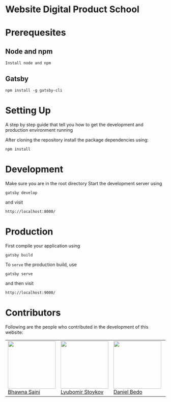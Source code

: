# Website Digital Product School

# Prerequesites

## Node and npm

` Install node and npm `

## Gatsby

`npm install -g gatsby-cli`


# Setting Up
A step by step guide that tell you how to get the development and production environment running

After cloning the repository install the package dependencies using:

```
npm install
```

# Development

Make sure you are in the root directory
Start the development server using
```
gatsby develop
```
and visit
```
http://localhost:8000/
```

# Production

First compile your application using
```
gatsby build
```

To `serve` the production build, use
```
gatsby serve
```
and then visit
```
http://localhost:9000/
```



# Contributors
Following are the people who contributed in the development of this website:
<table>
<tr>
<td>
        <img src="https://avatars0.githubusercontent.com/u/25259674?s=460&v=4" width="150px;"/><br />
        <a
                href="https://github.com/bhawna333"
                rel="noopener morefferer"
                target="_blank">
            Bhawna Saini
</a>
</td>
        <td>
        <img src="https://avatars0.githubusercontent.com/u/20355307?s=400&v=4" width="150px;"/><br />
         <a
                href="https://github.com/lustoykov"
                rel="noopener morefferer"
                target="_blank">
            Lyubomir Stoykov
</a>
        </td>
        <td>
        <img src="https://avatars3.githubusercontent.com/u/43818253?s=400&v=4" width="150px;"/><br />
     <a
                href="https://github.com/danielbedo"
                rel="noopener morefferer"
                target="_blank">
            Daniel Bedo
</a>
        </td>
        <td> <img src="https://avatars1.githubusercontent.com/u/10283674?s=460&v=4" width="150px;"/><br />
        <a
          href="https://github.com/mstockerl"
          rel="noopener morefferer"
          target="_blank">
          Michael Stockerl
        </a>
      </td>
      <td> <img src="https://avatars3.githubusercontent.com/u/41467952?s=400&v=4" width="150px;"/><br />
         <a
                href="https://github.com/BastianRieder"
                rel="noopener morefferer"
                target="_blank">
            Bastian Rieder
        </a>
     </td>

<td> <img src="https://avatars2.githubusercontent.com/u/5422354?s=400&v=4" width="150px;"/><br />
         <a
                href="https://github.com/Brothman"
                rel="noopener morefferer"
                target="_blank">
            Benji Rothman
</a>
         </td>

<td> <img src="https://avatars2.githubusercontent.com/u/39758486?s=400&v=4" width="150px;"/><br />
         <a
                href="https://github.com/ayamlearning"
                rel="noopener morefferer"
                target="_blank">
            Yasin Musa Ayami
</a>
         </td>

<td> <img src="https://avatars2.githubusercontent.com/u/45259171?s=400&v=4" width="150px;"/><br />
         <a
                href="https://github.com/Annina2806"
                rel="noopener morefferer"
                target="_blank">
            Annina Schaupp
</a>
         </td>

<td> <img src="https://avatars3.githubusercontent.com/u/43818253?s=400&v=4" width="150px;"/><br />
         <a
                href="https://github.com/pranjal2394"
                rel="noopener morefferer"
                target="_blank">
            pranjal2394
</a>
         </td>

</table>
